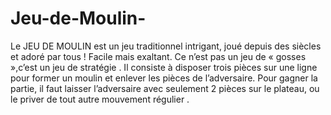# Jeu-de-Moulin-
Le JEU DE MOULIN est un jeu traditionnel  intrigant, joué depuis des siècles et adoré par tous ! Facile mais exaltant. Ce n’est pas un jeu de « gosses »,c’est un jeu de stratégie . Il consiste à disposer  trois pièces sur une ligne pour former un moulin et enlever les pièces de l’adversaire. Pour gagner la partie, il faut laisser l’adversaire avec seulement 2 pièces sur le plateau, ou le priver de tout autre mouvement régulier .
